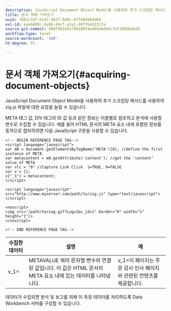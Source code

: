 ```yaml
---
description: JavaScript Document Object Model을 사용하여 추가 스크립팅 메서드를 사용하여 zig.js 파일에 대한 요청을 늘릴 수 있습니다.
title: 문서 객체 가져오기
uuid: 7681c337-b147-4937-9d9c-0ff48d9bdd00
exl-id: eae6609c-be86-44cf-a1a1-69ffb43231fa
source-git-commit: d9df90242ef96188f4e4b5e6d04cfef196b0a628
workflow-type: tm+mt
source-wordcount: '160'
ht-degree: 5%

---
```


# 문서 객체 가져오기{#acquiring-document-objects}

JavaScript Document Object Model을 사용하여 추가 스크립팅 메서드를 사용하여 zig.js 파일에 대한 요청을 늘릴 수 있습니다.

META 태그 값, DIV 태그의 ID 값 등과 같은 정보는 이름별로 참조하고 분석에 사용할 변수로 수집할 수 있습니다. 예를 들어 HTML 문서의 META 요소 내에 포함된 정보를 동적으로 캡처하려면 다음 JavaScript 구문을 사용할 수 있습니다.

```
<!-- BEGIN REFERENCE PAGE TAG--> 
<script language="javascript"> 
var m0 = document.getElementsByTagName('META')[0]; //define the first instance of META 
var metacontent = m0.getAttribute('content'); //get the ‘content’ value of META 
var vlc = "0" //Capture Link Click  1=TRUE, 0=FALSE 
var v = {}; 
v["_1"] = metacontent; 
</script> 
 
<script language="javascript" src=”http://www.myserver.com/path/to/zig.js" type="text/javascript"></script> 
 
<noscript> 
<img src="/path/to/zag.gif?Log=1&v_jd=1" border="0" width="1" height="1"/> 
</noscript> 
 
<!-- END REFERENCE PAGE TAG-->
```

| 수집한 데이터 | 설명 | 예 |
|---|---|---|
| v_1= | METAVALUE 쿼리 문자열 변수와 연결된 값입니다. 이 값은 HTML 문서의 META 요소 내에 있는 데이터를 나타냅니다. | v_1=이 페이지는 주문 감사 인사 페이지와 관련된 컨텐츠를 제공합니다. |

데이터가 수집되면 분석 및 보고를 위해 이 측정 데이터를 처리하도록 Data Workbench 서버를 구성할 수 있습니다.
